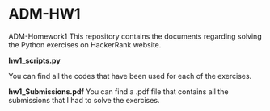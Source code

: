# ADM-HW1
ADM-Homework1
This repository contains the documents regarding solving the Python exercises on HackerRank website.

[**hw1_scripts.py**]([hw1_scripts.py](https://github.com/1emreyesil/ADM-HW1/blob/main/hw1_scripts.py))

You can find all the codes that have been used for each of the exercises.

**hw1_Submissions.pdf**
You can find a .pdf file that contains all the submissions that I had to solve the exercises.
